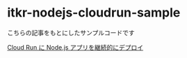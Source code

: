 # itkr-nodejs-cloudrun-sample

こちらの記事をもとにしたサンプルコードです

[Cloud Run に Node.js アプリを継続的にデプロイ](https://note.com/build_service/n/n39c26707f553?magazine_key=maa116da9c7d8)

